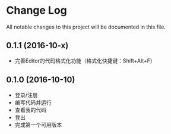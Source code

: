 # Change Log
All notable changes to this project will be documented in this file.

## 0.1.1 (2016-10-x)

- 完善Editor的代码格式化功能（格式化快捷键：Shift+Alt+F）

## 0.1.0 (2016-10-10)

- 登录/注册
- 编写代码并运行
- 查看我的代码
- 登出
- 完成第一个可用版本
